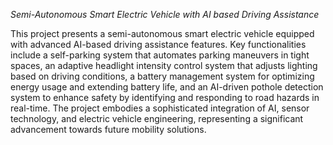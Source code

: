 *Semi-Autonomous Smart Electric Vehicle with AI based Driving Assistance*

This project presents a semi-autonomous smart electric vehicle equipped with advanced AI-based driving assistance features. 
Key functionalities include a self-parking system that automates parking maneuvers in tight spaces, an adaptive headlight intensity control system that adjusts lighting based on driving conditions, a battery management system for optimizing energy usage and extending battery life, and an AI-driven pothole detection system to enhance safety by identifying and responding to road hazards in real-time. 
The project embodies a sophisticated integration of AI, sensor technology, and electric vehicle engineering, representing a significant advancement towards future mobility solutions.
